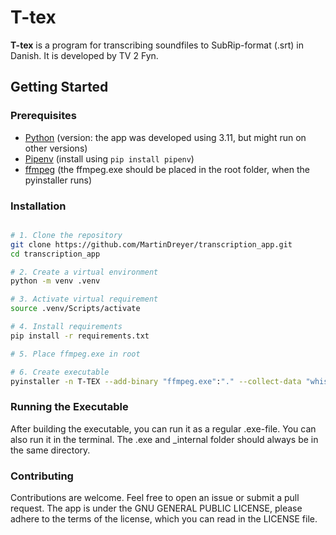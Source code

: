 # T-tex

**T-tex** is a program for transcribing soundfiles to SubRip-format (.srt) in Danish. It is developed by TV 2 Fyn.

## Getting Started

### Prerequisites

- [Python](https://www.python.org/downloads/) (version: the app was developed using 3.11, but might run on other versions)
- [Pipenv](https://pipenv.pypa.io/en/latest/#install-pipenv-today) (install using `pip install pipenv`)
- [ffmpeg](https://ffmpeg.org/download.html) (the ffmpeg.exe should be placed in the root folder, when the pyinstaller runs)

### Installation

```bash

# 1. Clone the repository
git clone https://github.com/MartinDreyer/transcription_app.git
cd transcription_app

# 2. Create a virtual environment
python -m venv .venv

# 3. Activate virtual requirement
source .venv/Scripts/activate

# 4. Install requirements
pip install -r requirements.txt

# 5. Place ffmpeg.exe in root

# 6. Create executable
pyinstaller -n T-TEX --add-binary "ffmpeg.exe":"." --collect-data "whisper" --copy-metadata "openai-whisper" --collect-all "whisper"  app.py
```

### Running the Executable

After building the executable, you can run it as a regular .exe-file. You can also run it in the terminal. The .exe and \_internal folder should always be in the same directory.

### Contributing

Contributions are welcome. Feel free to open an issue or submit a pull request. The app is under the GNU GENERAL PUBLIC LICENSE, please adhere to the terms of the license, which you can read in the LICENSE file.

